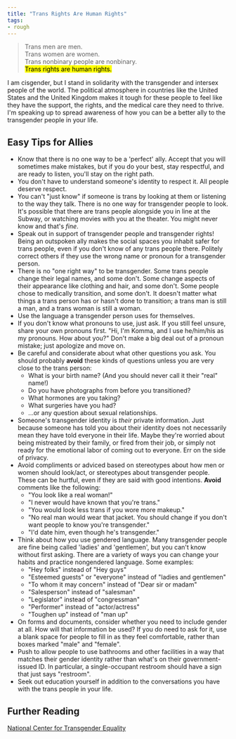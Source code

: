 ```yaml
---
title: "Trans Rights Are Human Rights"
tags:
- rough
---
```


> Trans men are men.  
> Trans women are women.  
> Trans nonbinary people are nonbinary.  
> <mark>Trans rights are human rights.</mark>  

I am cisgender, but I stand in solidarity with the transgender and intersex people of the world. The political atmosphere in countries like the United States and the United Kingdom makes it tough for these people to feel like they have the support, the rights, and the medical care they need to thrive. I'm speaking up to spread awareness of how you can be a better ally to the transgender people in your life.

## Easy Tips for Allies

- Know that there is no one way to be a 'perfect' ally. Accept that you will sometimes make mistakes, but if you do your best, stay respectful, and are ready to listen, you'll stay on the right path.
- You don't have to understand someone's identity to respect it. All people deserve respect.
- You can't "just know" if someone is trans by looking at them or listening to the way they talk. There is no one way for transgender people to look. It's possible that there are trans people alongside you in line at the Subway, or watching movies with you at the theater. You might never know and that's *fine*.
- Speak out in support of transgender people and transgender rights! Being an outspoken ally makes the social spaces you inhabit safer for trans people, even if you don't know of any trans people there. Politely correct others if they use the wrong name or pronoun for a transgender person.
- There is no "one right way" to be transgender. Some trans people change their legal names, and some don't. Some change aspects of their appearance like clothing and hair, and some don't. Some people chose to medically transition, and some don't. It doesn't matter what things a trans person has or hasn't done to transition; a trans man is still a man, and a trans woman is still a woman.
- Use the language a transgender person uses for themselves.
- If you don't know what pronouns to use, just ask. If you still feel unsure, share your own pronouns first. "Hi, I'm Komma, and I use he/him/his as my pronouns. How about you?" Don't make a big deal out of a pronoun mistake; just apologize and move on.
- Be careful and considerate about what other questions you ask. You should probably **avoid** these kinds of questions unless you are very close to the trans person:
	- What is your birth name? (And you should never call it their "real" name!)
	- Do you have photographs from before you transitioned?
	- What hormones are you taking?
	- What surgeries have you had?
	- ...or any question about sexual relationships.
- Someone's transgender identity is *their* private information. Just because someone has told you about their identity does not necessarily mean they have told everyone in their life. Maybe they're worried about being mistreated by their family, or fired from their job, or simply not ready for the emotional labor of coming out to everyone. Err on the side of privacy.
- Avoid compliments or adviced based on stereotypes about how men or women should look/act, or stereotypes about transgender people. These can be hurtful, even if they are said with good intentions. **Avoid** comments like the following:
	- "You look like a real woman!"
	- "I never would have known that you're trans."
	- "You would look less trans if you wore more makeup."
	- "No real man would wear that jacket. You should change if you don't want people to know you're transgender."
	- "I'd date him, even though he's transgender."
- Think about how you use gendered language. Many transgender people are fine being called 'ladies' and 'gentlemen', but you can't know without first asking. There are a variety of ways you can change your habits and practice nongendered language. Some examples:
	- "Hey folks" instead of "Hey guys"
	- "Esteemed guests" or "everyone" instead of "ladies and gentlemen"
	- "To whom it may concern" instead of "Dear sir or madam"
	- "Salesperson" instead of "salesman"
	- "Legislator" instead of "congressman"
	- "Performer" instead of "actor/actress"
	- "Toughen up" instead of "man up"
- On forms and documents, consider whether you need to include gender at all. How will that information be used? If you do need to ask for it, use a blank space for people to fill in as they feel comfortable, rather than boxes marked "male" and "female".
- Push to allow people to use bathrooms and other facilities in a way that matches their gender identity rather than what's on their government-issued ID. In particular, a single-occupant restroom should have a sign that just says "restroom".
- Seek out education yourself in addition to the conversations you have with the trans people in your life.

## Further Reading

[National Center for Transgender Equality](https://transequality.org/issues/resources/supporting-the-transgender-people-in-your-life-a-guide-to-being-a-good-ally)